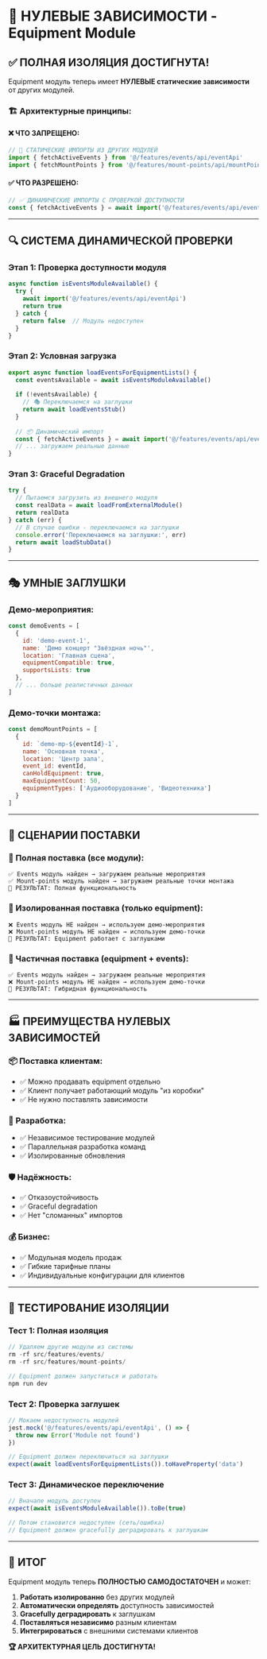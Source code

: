 # 🚫 НУЛЕВЫЕ ЗАВИСИМОСТИ - Equipment Module

## ✅ **ПОЛНАЯ ИЗОЛЯЦИЯ ДОСТИГНУТА!**

Equipment модуль теперь имеет **НУЛЕВЫЕ статические зависимости** от других модулей.

### **🏗️ Архитектурные принципы:**

#### **❌ ЧТО ЗАПРЕЩЕНО:**
```javascript
// 🚫 СТАТИЧЕСКИЕ ИМПОРТЫ ИЗ ДРУГИХ МОДУЛЕЙ
import { fetchActiveEvents } from '@/features/events/api/eventApi'
import { fetchMountPoints } from '@/features/mount-points/api/mountPointApi'
```

#### **✅ ЧТО РАЗРЕШЕНО:**
```javascript
// ✅ ДИНАМИЧЕСКИЕ ИМПОРТЫ С ПРОВЕРКОЙ ДОСТУПНОСТИ
const { fetchActiveEvents } = await import('@/features/events/api/eventApi')
```

---

## 🔍 **СИСТЕМА ДИНАМИЧЕСКОЙ ПРОВЕРКИ**

### **Этап 1: Проверка доступности модуля**
```javascript
async function isEventsModuleAvailable() {
  try {
    await import('@/features/events/api/eventApi')
    return true
  } catch {
    return false  // Модуль недоступен
  }
}
```

### **Этап 2: Условная загрузка**
```javascript
export async function loadEventsForEquipmentLists() {
  const eventsAvailable = await isEventsModuleAvailable()
  
  if (!eventsAvailable) {
    // 🎭 Переключаемся на заглушки
    return await loadEventsStub()
  }
  
  // 📦 Динамический импорт
  const { fetchActiveEvents } = await import('@/features/events/api/eventApi')
  // ... загружаем реальные данные
}
```

### **Этап 3: Graceful Degradation**
```javascript
try {
  // Пытаемся загрузить из внешнего модуля
  const realData = await loadFromExternalModule()
  return realData
} catch (err) {
  // В случае ошибки - переключаемся на заглушки
  console.error('Переключаемся на заглушки:', err)
  return await loadStubData()
}
```

---

## 🎭 **УМНЫЕ ЗАГЛУШКИ**

### **Демо-мероприятия:**
```javascript
const demoEvents = [
  {
    id: 'demo-event-1',
    name: 'Демо концерт "Звёздная ночь"',
    location: 'Главная сцена',
    equipmentCompatible: true,
    supportsLists: true
  },
  // ... больше реалистичных данных
]
```

### **Демо-точки монтажа:**
```javascript
const demoMountPoints = [
  {
    id: `demo-mp-${eventId}-1`,
    name: 'Основная точка',
    location: 'Центр зала',
    event_id: eventId,
    canHoldEquipment: true,
    maxEquipmentCount: 50,
    equipmentTypes: ['Аудиооборудование', 'Видеотехника']
  }
]
```

---

## 🚢 **СЦЕНАРИИ ПОСТАВКИ**

### **🎯 Полная поставка (все модули):**
```
✅ Events модуль найден → загружаем реальные мероприятия
✅ Mount-points модуль найден → загружаем реальные точки монтажа
🎯 РЕЗУЛЬТАТ: Полная функциональность
```

### **🎯 Изолированная поставка (только equipment):**
```
❌ Events модуль НЕ найден → используем демо-мероприятия
❌ Mount-points модуль НЕ найден → используем демо-точки
🎯 РЕЗУЛЬТАТ: Equipment работает с заглушками
```

### **🎯 Частичная поставка (equipment + events):**
```
✅ Events модуль найден → загружаем реальные мероприятия
❌ Mount-points модуль НЕ найден → используем демо-точки
🎯 РЕЗУЛЬТАТ: Гибридная функциональность
```

---

## 🏭 **ПРЕИМУЩЕСТВА НУЛЕВЫХ ЗАВИСИМОСТЕЙ**

### **📦 Поставка клиентам:**
- ✅ Можно продавать equipment отдельно
- ✅ Клиент получает работающий модуль "из коробки"
- ✅ Не нужно поставлять зависимости

### **🔧 Разработка:**
- ✅ Независимое тестирование модулей
- ✅ Параллельная разработка команд
- ✅ Изолированные обновления

### **🛡️ Надёжность:**
- ✅ Отказоустойчивость
- ✅ Graceful degradation
- ✅ Нет "сломанных" импортов

### **💰 Бизнес:**
- ✅ Модульная модель продаж
- ✅ Гибкие тарифные планы
- ✅ Индивидуальные конфигурации для клиентов

---

## 🧪 **ТЕСТИРОВАНИЕ ИЗОЛЯЦИИ**

### **Тест 1: Полная изоляция**
```javascript
// Удаляем другие модули из системы
rm -rf src/features/events/
rm -rf src/features/mount-points/

// Equipment должен запуститься и работать
npm run dev
```

### **Тест 2: Проверка заглушек**
```javascript
// Мокаем недоступность модулей
jest.mock('@/features/events/api/eventApi', () => {
  throw new Error('Module not found')
})

// Equipment должен переключиться на заглушки
expect(await loadEventsForEquipmentLists()).toHaveProperty('data')
```

### **Тест 3: Динамическое переключение**
```javascript
// Вначале модуль доступен
expect(await isEventsModuleAvailable()).toBe(true)

// Потом становится недоступен (сеть/ошибка)
// Equipment должен gracefully деградировать к заглушкам
```

---

## 🎯 **ИТОГ**

Equipment модуль теперь **ПОЛНОСТЬЮ САМОДОСТАТОЧЕН** и может:

1. **Работать изолированно** без других модулей
2. **Автоматически определять** доступность зависимостей  
3. **Gracefully деградировать** к заглушкам
4. **Поставляться независимо** разным клиентам
5. **Интегрироваться** с внешними системами клиентов

**🏆 АРХИТЕКТУРНАЯ ЦЕЛЬ ДОСТИГНУТА!**